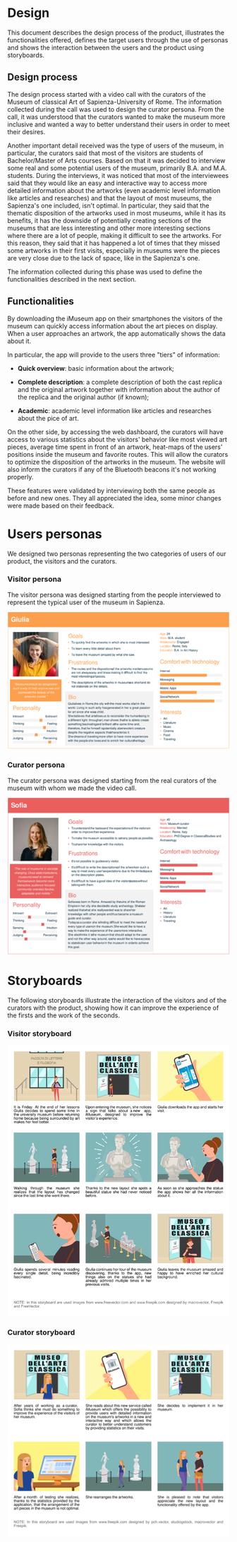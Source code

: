# Design

This document describes the design process of the product, illustrates the functionalities offered, defines the target users through the use of personas and shows the interaction between the users and the product using storyboards.

## Design process
The design process started with a video call with the curators of the Museum of classical Art of Sapienza-University of Rome. The information collected during the call was used to design the curator persona. From the call, it was understood that the curators wanted to make the museum more inclusive and wanted a way to better understand their users in order to meet their desires.

Another important detail received was the type of users of the museum, in particular, the curators said that most of the visitors are students of Bachelor/Master of Arts courses. Based on that it was decided to interview some real and some potential users of the museum, primarily B.A. and M.A. students. During the interviews, it was noticed that most of the interviewees said that they would like an easy and interactive way to access more detailed information about the artworks (even academic level information like articles and researches) and that the layout of most museums, the Sapienza's one included, isn't optimal. In particular, they said that the thematic disposition of the artworks used in most museums, while it has its benefits, it has the downside of potentially creating sections of the museums that are less interesting and other more interesting sections where there are a lot of people, making it difficult to see the artworks. For this reason, they said that it has happened a lot of times that they missed some artworks in their first visits, especially in museums were the pieces are very close due to the lack of space, like in the Sapienza's one.

The information collected during this phase was used to define the functionalities described in the next section.

## Functionalities

By downloading the iMuseum app on their smartphones the visitors of the museum can quickly access information about the art pieces on display.
When a user approaches an artwork, the app automatically shows the data about it.

In particular, the app will provide to the users three "tiers" of information:

- **Quick overview**: basic information about the artwork;

- **Complete description**: a complete description of both the cast replica and the original artwork together with information about the author of the replica and the original author (if known);

- **Academic**: academic level information like articles and researches about the pice of art.

On the other side, by accessing the web dashboard, the curators will have access to various statistics about the visitors' behavior like most viewed art pieces, average time spent in front of an artwork, heat-maps of the users' positions inside the museum and favorite routes. This will allow the curators to optimize the disposition of the artworks in the museum. The website will also inform the curators if any of the Bluetooth beacons it's not working properly.

These features were validated by interviewing both the same people as before and new ones. They all appreciated the idea, some minor changes were made based on their feedback.

# Users personas
We designed two personas representing the two categories of users of our product, the visitors and the curators.

### Visitor persona

The visitor persona was designed starting from the people interviewed to represent the typical user of the museum in Sapienza.

![Visitor persona](src/visitor_persona.svg)

### Curator persona

The curator persona was designed starting from the real curators of the museum with whom we made the video call.

![Curator persona](src/curator_persona.svg)

# Storyboards
The following storyboards illustrate the interaction of the visitors and of the curators with the product, showing how it can improve the experience of the firsts and the work of the seconds.

### Visitor storyboard

![Visitor storyboard](src/visitor_storyboard.svg)

### Curator storyboard

![Curator storyboard](src/curator_storyboard.svg)
